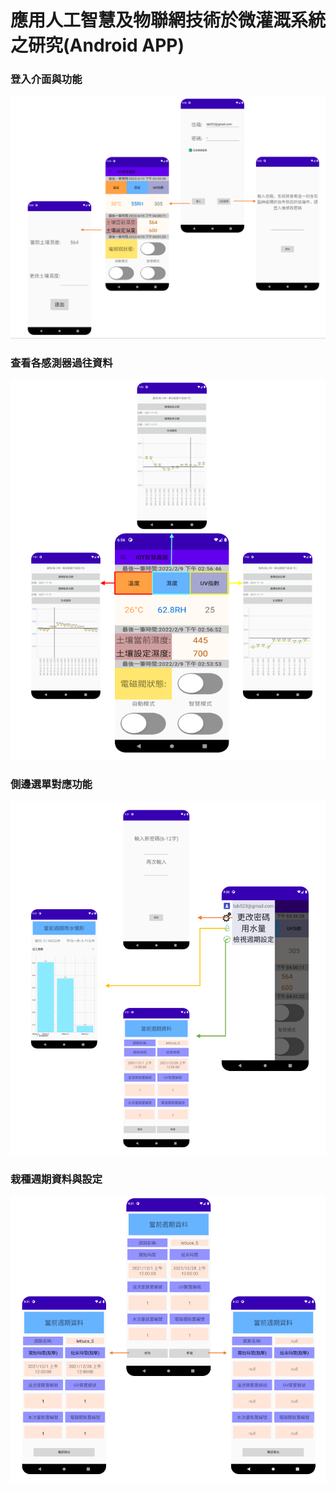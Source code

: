 # 應用人工智慧及物聯網技術於微灌溉系統之研究(Android APP)
### 登入介面與功能
![image](1.png)
### 查看各感測器過往資料
![image](2.png)
### 側邊選單對應功能
![image](3.png)
### 栽種週期資料與設定
![image](4.png)

